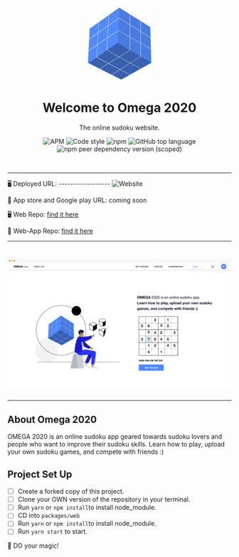 <h1 align="center"><img src="assets/omega-logo.png" /></h1>

<h1 align="center">Welcome to Omega 2020</h1>
<p align="center">The online sudoku website.</p>

<div align="center">

![APM](https://img.shields.io/apm/l/vim-mode?style=for-the-badge)
![Code style](https://img.shields.io/badge/code_style-prettier-ff69b4.svg?style=for-the-badge)
![npm](https://img.shields.io/npm/v/npm?style=for-the-badge)
![GitHub top language](https://img.shields.io/github/languages/top/JessicaDosseh/Omega-Web-App?color=yellow&style=for-the-badge)
![npm peer dependency version (scoped)](https://img.shields.io/npm/dependency-version/eslint-config/dev/eslint?color=blueviolet&style=for-the-badge)

</div>

<br>

---

:desktop_computer: Deployed URL: ------------------ ![Website](https://img.shields.io/website?color=green&style=flat-square&url=https%3A%2F%2Fomega2020.netlify.app%2F)

:iphone: App store and Google play URL: coming soon

:desktop_computer: Web Repo: [find it here](https://github.com/JessicaDosseh/Omega-Web-App.git)  

:iphone: Web-App Repo: [find it here](https://github.com/JessicaDosseh/Omega-Expo.git) 

---

<h1 align="center"><img src="assets/landing-page.png" /></h1>

---

## About Omega 2020

OMEGA 2020 is an online sudoku app geared towards sudoku lovers and people who want to improve their sudoku skills.
Learn how to play, upload your own sudoku games, and compete with friends :)

## Project Set Up

- [ ] Create a forked copy of this project.
- [ ] Clone your OWN version of the repository in your terminal. 
- [ ] Run `yarn` or `npm install`to install node_module.
- [ ] CD into `packages/web`
- [ ] Run `yarn` or `npm install`to install node_module. 
- [ ] Run `yarn start` to start.

:rocket:  DO your magic!

  
